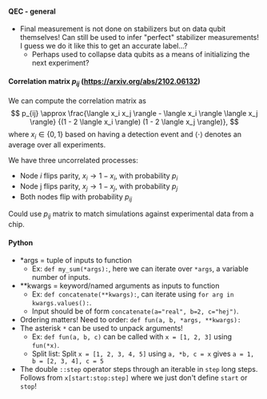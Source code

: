 #### QEC - general
* Final measurement is not done on stabilizers but on data qubit themselves! Can still be used to infer "perfect" stabilizer measurements! I guess we do it like this to get an accurate label...?
  * Perhaps used to collapse data qubits as a means of initializing the next experiment?

#### Correlation matrix $p_{ij}$ (https://arxiv.org/abs/2102.06132)
We can compute the correlation matrix as 
$$
p_{ij} \approx \frac{\langle x_i x_j \rangle - \langle x_i \rangle \langle x_j \rangle} {(1 - 2 \langle x_i \rangle) (1 - 2 \langle x_j \rangle)},
$$
where $x_i \in \{0, 1\}$ based on having a detection event and $\langle \cdot \rangle$ denotes an average over all experiments. 

We have three uncorrelated processes:
* Node $i$ flips parity, $x_i \rightarrow 1 - x_i$, with probability $p_i$
* Node j flips parity, $x_j \rightarrow 1 - x_j$, with probability $p_j$
* Both nodes flip with probability $p_{ij}$

Could use $p_{ij}$ matrix to match simulations against experimental data from a chip. 


#### Python
* *args = tuple of inputs to function
  * Ex: `def my_sum(*args):`, here we can iterate over `*args`, a variable number of inputs.
* **kwargs = keyword/named arguments as inputs to function
  * Ex: `def concatenate(**kwargs):`, can iterate using `for arg in kwargs.values():`.
  * Input should be of form `concatenate(a="real", b=2, c="hej")`.
* Ordering matters! Need to order: `def fun(a, b, *args, **kwargs):`
* The asterisk `*` can be used to unpack arguments! 
  * Ex: `def fun(a, b, c)` can be called with `x = [1, 2, 3]` using `fun(*x)`.
  * Split list: Split `x = [1, 2, 3, 4, 5]` using `a, *b, c = x` gives `a = 1, b = [2, 3, 4], c = 5`
* The double `::step` operator steps through an iterable in `step` long steps. Follows from `x[start:stop:step]` where we just don't define `start` or `stop`!

